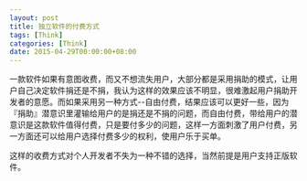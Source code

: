 ```yaml
---
layout: post
title: 独立软件的付费方式
tags: [Think]
categories: [Think]
date: 2015-04-29T00:00:00+08:00
---
```


一款软件如果有意图收费，而又不想流失用户，大部分都是采用捐助的模式，让用户自己决定软件捐还是不捐，我认为这样的效果应该不明显，很难激起用户捐助开发者的意愿。而如果采用另一种方式--自由付费，结果应该可以更好一些，因为『捐助』潜意识里灌输给用户的是捐还是不捐的问题，而自由付费，带给用户的潜意识是这款软件值得付费，只是要付多少的问题，这样一方面刺激了用户付费，另一方面还可以给用户选择付费多少的权利，使用户乐于买单。

这样的收费方式对个人开发者不失为一种不错的选择，当然前提是用户支持正版软件。
